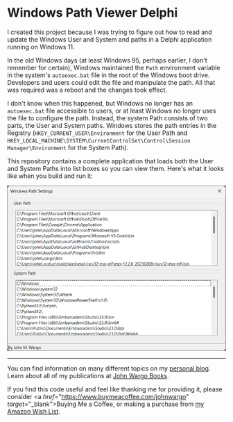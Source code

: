 # Windows Path Viewer Delphi

I created this project because I was trying to figure out how to read and update the Windows User and System and paths in a Delphi application running on Windows 11.

In the old Windows days (at least Windows 95, perhaps earlier, I don't remember for certain), Windows maintained the `Path` environment variable in the system's `autoexec.bat` file in the root of the Windows boot drive. Developers and users could edit the file and manipulate the path. All that was required was a reboot and the changes took effect.

I don't know when this happened, but Windows no longer has an `autoexec.bat` file accessible to users, or at least Windows no longer uses the file to configure the path. Instead, the system Path consists of two parts, the User and System paths. Windows stores the path entries in the Registry (`HKEY_CURRENT_USER\Environment` for the User Path and `HKEY_LOCAL_MACHINE\SYSTEM\CurrentControlSet\Control\Session Manager\Environment` for the System Path). 

This repository contains a complete application that loads both the User and System Paths into list boxes so you can view them. Here's what it looks like when you build and run it:

![Windows Path Viewer app](images/windows-path-viewer-app.png)

***

You can find information on many different topics on my [personal blog](http://www.johnwargo.com). Learn about all of my publications at [John Wargo Books](http://www.johnwargobooks.com).

If you find this code useful and feel like thanking me for providing it, please consider <a *href*="https://www.buymeacoffee.com/johnwargo" *target*="_blank">Buying Me a Coffee</a>, or making a purchase from [my Amazon Wish List](https://amzn.com/w/1WI6AAUKPT5P9).
